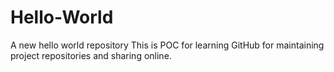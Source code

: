 # Hello-World
A new hello world repository
This is POC for learning GitHub for maintaining project repositories and sharing online.

